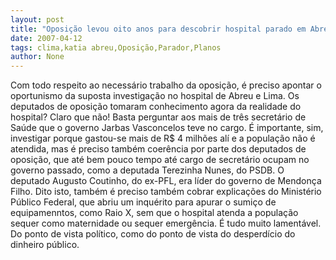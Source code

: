 ```yaml
---
layout: post
title: "Oposição levou oito anos para descobrir hospital parado em Abreu e Lima?"
date: 2007-04-12
tags: clima,katia abreu,Oposição,Parador,Planos
author: None
---
```


Com todo respeito ao necessário trabalho da oposição, é preciso apontar o oportunismo da suposta investigação no hospital de Abreu e Lima.
Os deputados de oposição tomaram conhecimento agora da realidade do hospital? Claro que não!
Basta perguntar aos mais de três secretário de Saúde que o governo Jarbas Vasconcelos teve no cargo.
É importante, sim, investigar porque gastou-se mais de R$ 4 milhões alí e a população não é atendida, mas é preciso também coerência por parte dos deputados de oposição, que até bem pouco tempo até cargo de secretário ocupam no governo passado, como a deputada Terezinha Nunes, do PSDB. O deputado Augusto Coutinho, do ex-PFL, era líder do governo de Mendonça Filho.
Dito isto, também é preciso também cobrar explicações do Ministério Público Federal, que abriu um inquérito para apurar o sumiço de equipamenntos, como Raio X, sem que o hospital atenda a população sequer como maternidade ou sequer emergência.
É tudo muito lamentável. Do ponto de vista político, como do ponto de vista do desperdício do dinheiro público. 